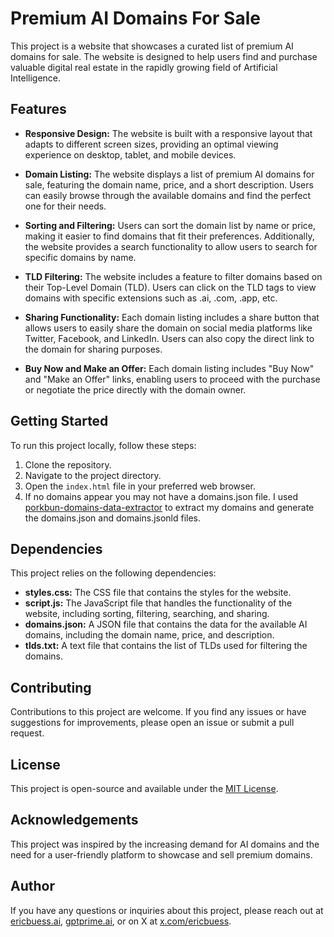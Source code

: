 # Premium AI Domains For Sale

This project is a website that showcases a curated list of premium AI domains for sale. The website is designed to help users find and purchase valuable digital real estate in the rapidly growing field of Artificial Intelligence.

## Features

- **Responsive Design:** The website is built with a responsive layout that adapts to different screen sizes, providing an optimal viewing experience on desktop, tablet, and mobile devices.

- **Domain Listing:** The website displays a list of premium AI domains for sale, featuring the domain name, price, and a short description. Users can easily browse through the available domains and find the perfect one for their needs.

- **Sorting and Filtering:** Users can sort the domain list by name or price, making it easier to find domains that fit their preferences. Additionally, the website provides a search functionality to allow users to search for specific domains by name.

- **TLD Filtering:** The website includes a feature to filter domains based on their Top-Level Domain (TLD). Users can click on the TLD tags to view domains with specific extensions such as .ai, .com, .app, etc.

- **Sharing Functionality:** Each domain listing includes a share button that allows users to easily share the domain on social media platforms like Twitter, Facebook, and LinkedIn. Users can also copy the direct link to the domain for sharing purposes.

- **Buy Now and Make an Offer:** Each domain listing includes "Buy Now" and "Make an Offer" links, enabling users to proceed with the purchase or negotiate the price directly with the domain owner.

## Getting Started

To run this project locally, follow these steps:

1. Clone the repository.
2. Navigate to the project directory.
3. Open the `index.html` file in your preferred web browser.
4. If no domains appear you may not have a domains.json file. I used [porkbun-domains-data-extractor](https://github.com/ericbuess/porkbun-domains-data-extractor) to extract my domains and generate the domains.json and domains.jsonld files.

## Dependencies

This project relies on the following dependencies:

- **styles.css:** The CSS file that contains the styles for the website.
- **script.js:** The JavaScript file that handles the functionality of the website, including sorting, filtering, searching, and sharing.
- **domains.json:** A JSON file that contains the data for the available AI domains, including the domain name, price, and description.
- **tlds.txt:** A text file that contains the list of TLDs used for filtering the domains.

## Contributing

Contributions to this project are welcome. If you find any issues or have suggestions for improvements, please open an issue or submit a pull request.

## License

This project is open-source and available under the [MIT License](https://opensource.org/licenses/MIT).

## Acknowledgements

This project was inspired by the increasing demand for AI domains and the need for a user-friendly platform to showcase and sell premium domains.

## Author

If you have any questions or inquiries about this project, please reach out at [ericbuess.ai](https://ericbuess.ai), [gptprime.ai](https://gptprime.ai), or on X at [x.com/ericbuess](https://x.com/EricBuess).
